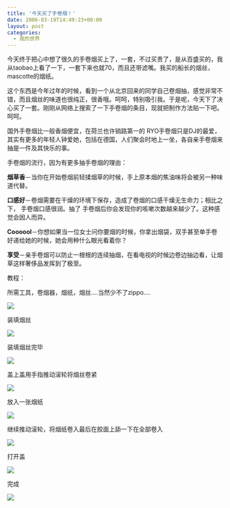 ```yaml
---
title: '今天买了手卷烟！'
date: 2006-03-19T14:49:23+00:00
layout: post
categories:
  - 我的世界
---
```


今天终于把心中想了很久的手卷烟买上了，一套，不过买贵了，是从百盛买的，我从taobao上看了一下，一套下来也就70，而且还带滤嘴。我买的船长的烟丝，mascotte的烟纸。

这个东西是今年过年的时候，看到一个从北京回来的同学自己卷烟抽，感觉非常不错，而且烟丝的味道也很纯正，很香哦。呵呵，特别吸引我。于是呢，今天下了决心买了一套。刚刚从网络上搜索了一下手卷烟的条目，现就把制作方法贴一下吧。呵呵。

国外手卷烟比一般香烟便宜，在荷兰也许销路第一的 RYO手卷烟只是DJ的最爱，其实有更多的年轻人钟爱她，包括在德国，人们聚会时地上一坐，各自亲手卷烟来抽是一件及其快乐的事。

手卷烟的流行，因为有更多抽手卷烟的理由：

**烟草香**－当你在开始卷烟前轻揉烟草的时候，手上原本烟的焦油味将会被另一种味道代替。

**口感好**－卷烟需要在干燥的环境下保存，造成了卷烟的口感干燥无生命力；相比之下， 手卷烟口感很润。抽了 手卷烟后你会发现你的咳嗽次数越来越少了。这种感觉会因人而异。

**Coooool**－你想如果当一位女士问你要烟的时候，你拿出烟袋，双手甚至单手卷好递给她的时候，她会用种什么眼光看着你？

**享受**－亲手卷烟可以防止一根根的连续抽烟，在看电视的时候边卷边抽边看，让烟草这样奢侈品发挥到了极至。

教程：

所需工具，卷烟器，烟纸，烟丝….当然少不了zippo….

 ![](attachments/month_0603/42006318224139.jpg)

装填烟丝

 ![](attachments/month_0603/p2006318224251.jpg)

装填烟丝完毕

 ![](attachments/month_0603/e2006318224657.jpg)

盖上盖用手指推动滚轮将烟丝卷紧

 ![](attachments/month_0603/l2006318224746.jpg)

放入一张烟纸

 ![](attachments/month_0603/q2006318224836.jpg)

继续推动滚轮，将烟纸卷入最后在胶面上舔一下在全部卷入

 ![](attachments/month_0603/62006318224912.jpg)

打开盖

 ![](attachments/month_0603/q2006318224541.jpg)

完成

![](attachments/month_0603/4200631822467.jpg)